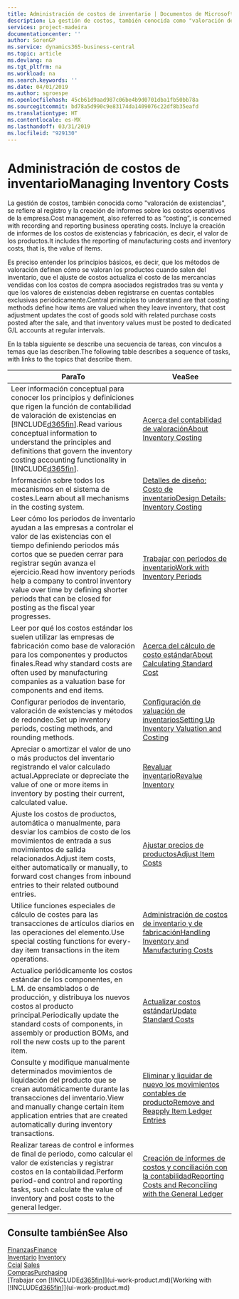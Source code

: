 ```yaml
---
title: Administración de costos de inventario | Documentos de Microsoft
description: La gestión de costos, también conocida como "valoración de existencias", se refiere al registro y la creación de informes sobre los costos operativos de la empresa. Incluye la creación de informes de los costos de existencias y fabricación, es decir, el valor de los productos.
services: project-madeira
documentationcenter: ''
author: SorenGP
ms.service: dynamics365-business-central
ms.topic: article
ms.devlang: na
ms.tgt_pltfrm: na
ms.workload: na
ms.search.keywords: ''
ms.date: 04/01/2019
ms.author: sgroespe
ms.openlocfilehash: 45cb61d9aad987c06be4b9d0701dba1fb50bb78a
ms.sourcegitcommit: bd78a5d990c9e83174da1409076c22df8b35eafd
ms.translationtype: HT
ms.contentlocale: es-MX
ms.lasthandoff: 03/31/2019
ms.locfileid: "929130"
---
```

# <a name="managing-inventory-costs"></a><span data-ttu-id="ef00d-104">Administración de costos de inventario</span><span class="sxs-lookup"><span data-stu-id="ef00d-104">Managing Inventory Costs</span></span>
<span data-ttu-id="ef00d-105">La gestión de costos, también conocida como "valoración de existencias", se refiere al registro y la creación de informes sobre los costos operativos de la empresa.</span><span class="sxs-lookup"><span data-stu-id="ef00d-105">Cost management, also referred to as “costing”, is concerned with recording and reporting business operating costs.</span></span> <span data-ttu-id="ef00d-106">Incluye la creación de informes de los costos de existencias y fabricación, es decir, el valor de los productos.</span><span class="sxs-lookup"><span data-stu-id="ef00d-106">It includes the reporting of manufacturing costs and inventory costs, that is, the value of items.</span></span>   

<span data-ttu-id="ef00d-107">Es preciso entender los principios básicos, es decir, que los métodos de valoración definen cómo se valoran los productos cuando salen del inventario, que el ajuste de costos actualiza el costo de las mercancías vendidas con los costos de compra asociados registrados tras su venta y que los valores de existencias deben registrarse en cuentas contables exclusivas periódicamente.</span><span class="sxs-lookup"><span data-stu-id="ef00d-107">Central principles to understand are that costing methods define how items are valued when they leave inventory, that cost adjustment updates the cost of goods sold with related purchase costs posted after the sale, and that inventory values must be posted to dedicated G/L accounts at regular intervals.</span></span>

<span data-ttu-id="ef00d-108">En la tabla siguiente se describe una secuencia de tareas, con vínculos a temas que las describen.</span><span class="sxs-lookup"><span data-stu-id="ef00d-108">The following table describes a sequence of tasks, with links to the topics that describe them.</span></span>

|<span data-ttu-id="ef00d-109">**Para**</span><span class="sxs-lookup"><span data-stu-id="ef00d-109">**To**</span></span>|<span data-ttu-id="ef00d-110">**Vea**</span><span class="sxs-lookup"><span data-stu-id="ef00d-110">**See**</span></span>|  
|------------|-------------|  
|<span data-ttu-id="ef00d-111">Leer información conceptual para conocer los principios y definiciones que rigen la función de contabilidad de valoración de existencias en [!INCLUDE[d365fin](includes/d365fin_md.md)].</span><span class="sxs-lookup"><span data-stu-id="ef00d-111">Read various conceptual information to understand the principles and definitions that govern the inventory costing accounting functionality in [!INCLUDE[d365fin](includes/d365fin_md.md)].</span></span>|[<span data-ttu-id="ef00d-112">Acerca del contabilidad de valoración</span><span class="sxs-lookup"><span data-stu-id="ef00d-112">About Inventory Costing</span></span>](finance-learn-about-costing.md)|  
|<span data-ttu-id="ef00d-113">Información sobre todos los mecanismos en el sistema de costes.</span><span class="sxs-lookup"><span data-stu-id="ef00d-113">Learn about all mechanisms in the costing system.</span></span>|[<span data-ttu-id="ef00d-114">Detalles de diseño: Costo de inventario</span><span class="sxs-lookup"><span data-stu-id="ef00d-114">Design Details: Inventory Costing</span></span>](design-details-inventory-costing.md)|
|<span data-ttu-id="ef00d-115">Leer cómo los periodos de inventario ayudan a las empresas a controlar el valor de las existencias con el tiempo definiendo periodos más cortos que se pueden cerrar para registrar según avanza el ejercicio.</span><span class="sxs-lookup"><span data-stu-id="ef00d-115">Read how inventory periods help a company to control inventory value over time by defining shorter periods that can be closed for posting as the fiscal year progresses.</span></span>|[<span data-ttu-id="ef00d-116">Trabajar con periodos de inventario</span><span class="sxs-lookup"><span data-stu-id="ef00d-116">Work with Inventory Periods</span></span>](finance-how-to-work-with-inventory-periods.md)|
|<span data-ttu-id="ef00d-117">Leer por qué los costos estándar los suelen utilizar las empresas de fabricación como base de valoración para los componentes y productos finales.</span><span class="sxs-lookup"><span data-stu-id="ef00d-117">Read why standard costs are often used by manufacturing companies as a valuation base for components and end items.</span></span>|[<span data-ttu-id="ef00d-118">Acerca del cálculo de costo estándar</span><span class="sxs-lookup"><span data-stu-id="ef00d-118">About Calculating Standard Cost</span></span>](finance-about-calculating-standard-cost.md)|
|<span data-ttu-id="ef00d-119">Configurar periodos de inventario, valoración de existencias y métodos de redondeo.</span><span class="sxs-lookup"><span data-stu-id="ef00d-119">Set up inventory periods, costing methods, and rounding methods.</span></span>|[<span data-ttu-id="ef00d-120">Configuración de valuación de inventarios</span><span class="sxs-lookup"><span data-stu-id="ef00d-120">Setting Up Inventory Valuation and Costing</span></span>](finance-set-up-inventory-valuation-and-costing.md)|
|<span data-ttu-id="ef00d-121">Apreciar o amortizar el valor de uno o más productos del inventario registrando el valor calculado actual.</span><span class="sxs-lookup"><span data-stu-id="ef00d-121">Appreciate or depreciate the value of one or more items in inventory by posting their current, calculated value.</span></span>|[<span data-ttu-id="ef00d-122">Revaluar inventario</span><span class="sxs-lookup"><span data-stu-id="ef00d-122">Revalue Inventory</span></span>](inventory-how-revalue-inventory.md)|
|<span data-ttu-id="ef00d-123">Ajuste los costos de productos, automática o manualmente, para desviar los cambios de costo de los movimientos de entrada a sus movimientos de salida relacionados.</span><span class="sxs-lookup"><span data-stu-id="ef00d-123">Adjust item costs, either automatically or manually, to forward cost changes from inbound entries to their related outbound entries.</span></span>|[<span data-ttu-id="ef00d-124">Ajustar precios de productos</span><span class="sxs-lookup"><span data-stu-id="ef00d-124">Adjust Item Costs</span></span>](inventory-how-adjust-item-costs.md)|
|<span data-ttu-id="ef00d-125">Utilice funciones especiales de cálculo de costes para las transacciones de artículos diarios en las operaciones del elemento.</span><span class="sxs-lookup"><span data-stu-id="ef00d-125">Use special costing functions for every-day item transactions in the item operations.</span></span>|[<span data-ttu-id="ef00d-126">Administración de costos de inventario y de fabricación</span><span class="sxs-lookup"><span data-stu-id="ef00d-126">Handling Inventory and Manufacturing Costs</span></span>](finance-handle-inventory-and-manufacturing-costs.md)|  
|<span data-ttu-id="ef00d-127">Actualice periódicamente los costos estándar de los componentes, en L.M. de ensamblados o de producción, y distribuya los nuevos costos al producto principal.</span><span class="sxs-lookup"><span data-stu-id="ef00d-127">Periodically update the standard costs of components, in assembly or production BOMs, and roll the new costs up to the parent item.</span></span>|[<span data-ttu-id="ef00d-128">Actualizar costos estándar</span><span class="sxs-lookup"><span data-stu-id="ef00d-128">Update Standard Costs</span></span>](finance-how-to-update-standard-costs.md)|
|<span data-ttu-id="ef00d-129">Consulte y modifique manualmente determinados movimientos de liquidación del producto que se crean automáticamente durante las transacciones del inventario.</span><span class="sxs-lookup"><span data-stu-id="ef00d-129">View and manually change certain item application entries that are created automatically during inventory transactions.</span></span>|[<span data-ttu-id="ef00d-130">Eliminar y liquidar de nuevo los movimientos contables de producto</span><span class="sxs-lookup"><span data-stu-id="ef00d-130">Remove and Reapply Item Ledger Entries</span></span>](finance-how-to-remove-and-reapply-item-entries.md)|
|<span data-ttu-id="ef00d-131">Realizar tareas de control e informes de final de periodo, como calcular el valor de existencias y registrar costos en la contabilidad.</span><span class="sxs-lookup"><span data-stu-id="ef00d-131">Perform period-end control and reporting tasks, such calculate the value of inventory and post costs to the general ledger.</span></span>|[<span data-ttu-id="ef00d-132">Creación de informes de costos y conciliación con la contabilidad</span><span class="sxs-lookup"><span data-stu-id="ef00d-132">Reporting Costs and Reconciling with the General Ledger</span></span>](finance-report-costs-and-reconcile-with-the-general-ledger.md)|

## <a name="see-also"></a><span data-ttu-id="ef00d-133">Consulte también</span><span class="sxs-lookup"><span data-stu-id="ef00d-133">See Also</span></span>  
 [<span data-ttu-id="ef00d-134">Finanzas</span><span class="sxs-lookup"><span data-stu-id="ef00d-134">Finance</span></span>](finance.md)  
 <span data-ttu-id="ef00d-135">[Inventario](inventory-manage-inventory.md) </span><span class="sxs-lookup"><span data-stu-id="ef00d-135">[Inventory](inventory-manage-inventory.md) </span></span>  
 <span data-ttu-id="ef00d-136">[Ccial](sales-manage-sales.md) </span><span class="sxs-lookup"><span data-stu-id="ef00d-136">[Sales](sales-manage-sales.md) </span></span>  
 [<span data-ttu-id="ef00d-137">Compras</span><span class="sxs-lookup"><span data-stu-id="ef00d-137">Purchasing</span></span>](purchasing-manage-purchasing.md)  
 <span data-ttu-id="ef00d-138">[Trabajar con [!INCLUDE[d365fin](includes/d365fin_md.md)]](ui-work-product.md)</span><span class="sxs-lookup"><span data-stu-id="ef00d-138">[Working with [!INCLUDE[d365fin](includes/d365fin_md.md)]](ui-work-product.md)</span></span>
